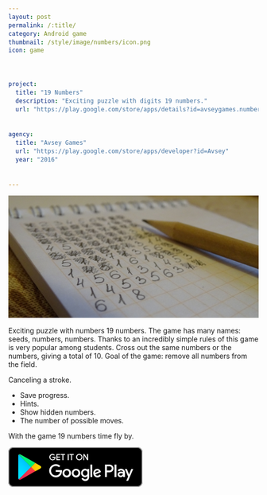 ```yaml
---
layout: post
permalink: /:title/
category: Android game
thumbnail: /style/image/numbers/icon.png
icon: game



project:
  title: "19 Numbers"
  description: "Exciting puzzle with digits 19 numbers."
  url: "https://play.google.com/store/apps/details?id=avseygames.numbers.android"
  

agency:
  title: "Avsey Games"
  url: "https://play.google.com/store/apps/developer?id=Avsey"
  year: "2016"


---
```

![](/style/image/numbers/banner.jpg)

Exciting puzzle with numbers 19 numbers. The game has many names: seeds, numbers, numbers. Thanks to an incredibly simple rules of this game is very popular among students. Cross out the same numbers or the numbers, giving a total of 10. Goal of the game: remove all numbers from the field.

Canceling a stroke.
* Save progress. 
* Hints.
* Show hidden numbers.
* The number of possible moves.

With the game 19 numbers time fly by.

[<img src="/style/image/GooglePlay-Button.svg" alt="Get it on Google play">](https://play.google.com/store/apps/details?id=avseygames.numbers.android)

